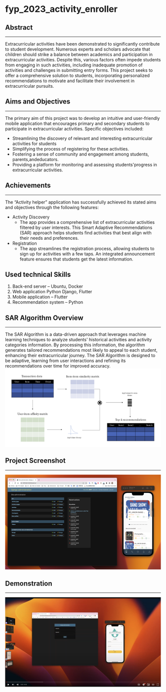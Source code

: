 # fyp_2023_activity_enroller

## Abstract

---
Extracurricular activities have been demonstrated to significantly contribute to student development. Numerous experts and scholars advocate that children should strike a balance between academics and participation in extracurricular activities. Despite this, various factors often impede students from engaging in such activities, including inadequate promotion of activities and challenges in submitting entry forms. This project seeks to offer a comprehensive solution to students, incorporating personalized recommendations to motivate and facilitate their involvement in extracurricular pursuits.

## Aims and Objectives

---
The primary aim of this project was to develop an intuitive and user-friendly mobile application that encourages primary and secondary students to participate in extracurricular activities. Specific objectives included:

- Streamlining the discovery of relevant and interesting extracurricular activities for students
- Simplifying the process of registering for these activities.
- Fostering a sense of community and engagement among students, parents,andeducators.
- Providing a platform for monitoring and assessing students'progress in extracurricular activities.

## Achievements

---
The “Activity helper” application has successfully achieved its stated aims and objectives through the following features:

- Activity Discovery
  - The app provides a comprehensive list of extracurricular activities filtered by user interests. This Smart Adaptive Recommendations (SAR) approach helps students find activities that best align with their needs and preferences.
- Registration
  - The app streamlines the registration process, allowing students to sign up for activities with a few taps. An integrated announcement feature ensures that students get the latest information.

## Used technical Skills

1. Back-end server – Ubuntu, Docker
2. Web application Python Django, Flutter
3. Mobile application – Flutter
4. Recommendation system – Python

## SAR Algorithm Overview

---
The SAR Algorithm is a data-driven approach that leverages machine learning techniques to analyze students' historical activities and activity categories information. By processing this information, the algorithm generates tailored recommendations most likely to appeal to each student, enhancing their extracurricular journey. The SAR Algorithm is designed to be adaptive, learning from user interactions and refining its recommendations over time for improved accuracy.
![SAR Algorithm](/assets/image/SARAlgorithm.png)

## Project Screenshot

---
![Project Screenshot](/assets/image/ProjectScreenshot.png)

## Demonstration

---
[![Watch the video](/assets/image/video.png)](https://youtu.be/cxsBOrGKQEY)
